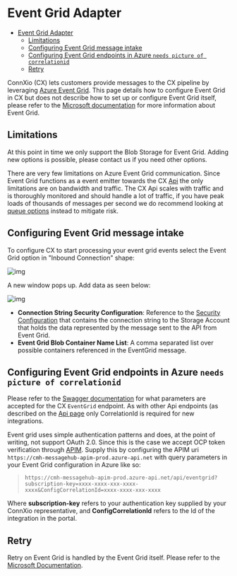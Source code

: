 # Event Grid Adapter

- [Event Grid Adapter](#event-grid-adapter)
  - [Limitations](#limitations)
  - [Configuring Event Grid message intake](#configuring-event-grid-message-intake)
  - [Configuring Event Grid endpoints in Azure `needs picture of correlationid`](#configuring-event-grid-endpoints-in-azure-needs-picture-of-correlationid)
  - [Retry](#retry)

ConnXio (CX) lets customers provide messages to the CX pipeline by leveraging [Azure Event Grid](https://docs.microsoft.com/en-us/azure/event-grid/overview). This page details how to configure Event Grid in CX but does not describe how to set up or configure Event Grid itself, please refer to the [Microsoft documentation](https://docs.microsoft.com/en-us/azure/event-grid/blob-event-quickstart-portal) for more information about Event Grid.

## Limitations

At this point in time we only support the Blob Storage for Event Grid. Adding new options is possible, please contact us if you need other options.

There are very few limitations on Azure Event Grid communication. Since Event Grid functions as a event emitter towards the CX [Api](/Adapters/Inbound/Api.md) the only limitations are on bandwidth and traffic. The CX Api scales with traffic and is thoroughly monitored and should handle a lot of traffic, if you have peak loads of thousands of messages per second we do recommend looking at [queue options](/Adapters/Inbound/Service%20Bus.md) instead to mitigate risk.

## Configuring Event Grid message intake

To configure CX to start processing your event grid events select the Event Grid option in "Inbound Connection" shape:

![img](https://cmhpictsa.blob.core.windows.net/pictures/Azure%20storage%20menu.png?sv=2020-04-08&st=2021-10-27T11%3A56%3A53Z&se=2040-10-28T12%3A56%3A00Z&sr=b&sp=r&sig=S%2FltUS0elTLePVt5Aq536uNkr7Pa9XcY8ovTFJLUhmc%3D)

A new window pops up. Add data as seen below:

![img](https://cmhpictsa.blob.core.windows.net/pictures/Event%20grid%20inbound%20config.png?sv=2020-08-04&st=2022-01-11T11%3A48%3A52Z&se=2040-01-12T11%3A48%3A00Z&sr=b&sp=r&sig=gD1Vukqa6rmrcr0MidyJq2xCrIv2jr6ctBF8gixg0j0%3D)

- **Connection String Security Configuration**: Reference to the [Security Configuration](/Security/Security%20Configurations.md) that contains the connection string to the Storage Account that holds the data represented by the message sent to the API from Event Grid.
- **Event Grid Blob Container Name List**: A comma separated list over possible containers referenced in the EventGrid message.

## Configuring Event Grid endpoints in Azure `needs picture of correlationid`

Please refer to the [Swagger documentation](https://cmh-prod-api-wa.azurewebsites.net/index.html) for what parameters are accepted for the CX `EventGrid` endpoint. As with other Api endpoints (as described on the [Api page](/Adapters/Inbound/Api.md) only CorrelationId is required for new integrations.

Event grid uses simple authentication patterns and does, at the point of writing, not support OAuth 2.0. Since this is the case we accept OCP token verification through [APIM](https://azure.microsoft.com/en-us/services/api-management/#overview). Supply this by configuring the APIM uri `https://cmh-messagehub-apim-prod.azure-api.net` with query parameters in your Event Grid configuration in Azure like so:

>`https://cmh-messagehub-apim-prod.azure-api.net/api/eventgrid?subscription-key=xxxx-xxxx-xxx-xxxx-xxxx&ConfigCorrelationId=xxxx-xxxx-xxx-xxxx`

Where **subscription-key** refers to your authentication key supplied by your ConnXio representative, and **ConfigCorrelationId** refers to the Id of the integration in the portal.

## Retry

Retry on Event Grid is handled by the Event Grid itself. Please refer to the [Microsoft Documentation](https://docs.microsoft.com/en-us/azure/event-grid/delivery-and-retry).
